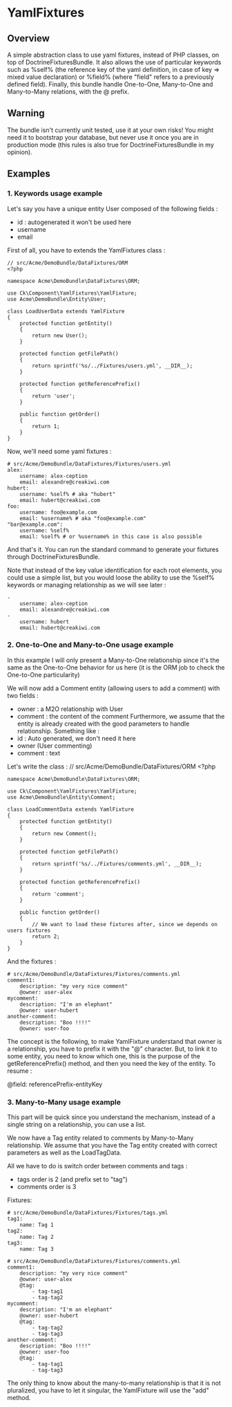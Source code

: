 # YamlFixtures

## Overview

A simple abstraction class to use yaml fixtures, instead of PHP classes, on top of DoctrineFixturesBundle.
It also allows the use of particular keywords such as %self% (the reference key of the yaml definition, in case of key => mixed value declaration) or %field% (where "field" refers to a previously defined field).
Finally, this bundle handle One-to-One, Many-to-One and Many-to-Many relations, with the @ prefix.

## Warning

The bundle isn't currently unit tested, use it at your own risks! You might need it to bootstrap your database, but never use it once you are in production mode (this rules is also true for DoctrineFixturesBundle in my opinion).

## Examples

### 1. Keywords usage example

Let's say you have a unique entity User composed of the following fields :
* id : autogenerated it won't be used here
* username
* email

First of all, you have to extends the YamlFixtures class :

    // src/Acme/DemoBundle/DataFixtures/ORM
    <?php
    
    namespace Acme\DemoBundle\DataFixtures\ORM;
    
    use Ck\Component\YamlFixtures\YamlFixture;
    use Acme\DemoBundle\Entity\User;
    
    class LoadUserData extends YamlFixture
    {
        protected function getEntity()
        {
            return new User();
        }
        
        protected function getFilePath()
        {
            return sprintf('%s/../Fixtures/users.yml', __DIR__);
        }
        
        protected function getReferencePrefix()
        {
            return 'user';
        }
        
        public function getOrder()
        {
            return 1;
        }
    }

Now, we'll need some yaml fixtures :

    # src/Acme/DemoBundle/DataFixtures/Fixtures/users.yml
    alex:
        username: alex-ception
        email: alexandre@creakiwi.com
    hubert:
        username: %self% # aka "hubert"
        email: hubert@creakiwi.com
    foo:
        username: foo@example.com
        email: %username% # aka "foo@example.com"
    "bar@example.com":
        username: %self%
        email: %self% # or %username% in this case is also possible

And that's it. You can run the standard command to generate your fixtures through DoctrineFixturesBundle.

Note that instead of the key value identification for each root elements, you could use a simple list, but you would loose the ability to use the %self% keywords or managing relationship as we will see later :

    -
        username: alex-ception
        email: alexandre@creakiwi.com
    -
        username: hubert
        email: hubert@creakiwi.com

### 2. One-to-One and Many-to-One usage example

In this example I will only present a Many-to-One relationship since it's the same as the One-to-One behavior for us here (it is the ORM job to check the One-to-One particularity)

We will now add a Comment entity (allowing users to add a comment) with two fields :
* owner : a M2O relationship with User
* comment : the content of the comment
Furthermore, we assume that the entity is already created with the good parameters to handle relationship. Something like :
* id : Auto generated, we don't need it here
* owner (User commenting)
* comment : text

Let's write the class :
    // src/Acme/DemoBundle/DataFixtures/ORM
    <?php
    
    namespace Acme\DemoBundle\DataFixtures\ORM;
    
    use Ck\Component\YamlFixtures\YamlFixture;
    use Acme\DemoBundle\Entity\Comment;
    
    class LoadCommentData extends YamlFixture
    {
        protected function getEntity()
        {
            return new Comment();
        }
        
        protected function getFilePath()
        {
            return sprintf('%s/../Fixtures/comments.yml', __DIR__);
        }
        
        protected function getReferencePrefix()
        {
            return 'comment';
        }
        
        public function getOrder()
        {
            // We want to load these fixtures after, since we depends on users fixtures
            return 2;
        }
    }

And the fixtures :

    # src/Acme/DemoBundle/DataFixtures/Fixtures/comments.yml
    comment1:
        description: "my very nice comment"
        @owner: user-alex
    mycomment:
        description: "I'm an elephant"
        @owner: user-hubert
    another-comment:
        description: "Boo !!!!"
        @owner: user-foo

The concept is the following, to make YamlFixture understand that owner is a relationship, you have to prefix it with the "@" character.
But, to link it to some entity, you need to know which one, this is the purpose of the getReferencePrefix() method, and then you need the key of the entity.
To resume :

@field: referencePrefix-entityKey

### 3. Many-to-Many usage example

This part will be quick since you understand the mechanism, instead of a single string on a relationship, you can use a list.

We now have a Tag entity related to comments by Many-to-Many relationship.
We assume that you have the Tag entity created with correct parameters as well as the LoadTagData.

All we have to do is switch order between comments and tags :
* tags order is 2 (and prefix set to "tag")
* comments order is 3

Fixtures:

    # src/Acme/DemoBundle/DataFixtures/Fixtures/tags.yml
    tag1:
        name: Tag 1
    tag2:
        name: Tag 2
    tag3:
        name: Tag 3

    # src/Acme/DemoBundle/DataFixtures/Fixtures/comments.yml
    comment1:
        description: "my very nice comment"
        @owner: user-alex
        @tag:
            - tag-tag1
            - tag-tag2
    mycomment:
        description: "I'm an elephant"
        @owner: user-hubert
        @tag:
            - tag-tag2
            - tag-tag3
    another-comment:
        description: "Boo !!!!"
        @owner: user-foo
        @tag:
            - tag-tag1
            - tag-tag3

The only thing to know about the many-to-many relationship is that it is not pluralized, you have to let it singular, the YamlFixture will use the "add" method.